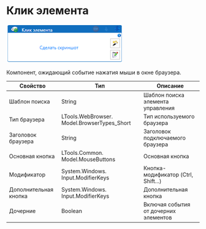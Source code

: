 # Клик элемента

![](<../../../../.gitbook/assets/image (911).png>)



Компонент, ожидающий событие нажатия мыши в окне браузера.

| Свойство              | Тип                                          | Описание                              |
| --------------------- | -------------------------------------------- | ------------------------------------- |
| Шаблон поиска         | String                                       | Шаблон поиска элемента управления     |
| Тип браузера          | LTools.WebBrowser. Model.BrowserTypes\_Short | Тип используемого браузера            |
| Заголовок браузера    | String                                       | Заголовок подключаемого браузера      |
| Основная кнопка       | LTools.Common. Model.MouseButtons            | Основная кнопка                       |
| Модификатор           | System.Windows. Input.ModifierKeys           | Кнопка-модификатор (Ctrl, Shift...)   |
| Дополнительная кнопка | System.Windows. Input.ModifierKeys           | Дополнительная кнопка                 |
| Дочерние              | Boolean                                      | Включая события от дочерних элементов |

